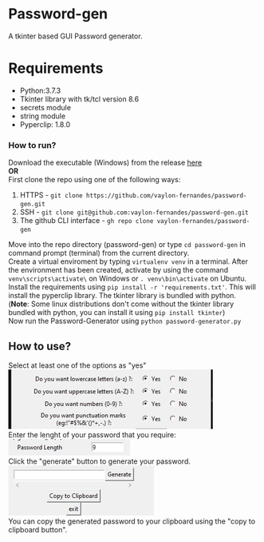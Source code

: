 # Password-gen

A tkinter based GUI Password generator.

# Requirements

- Python:3.7.3<br>
- Tkinter library with tk/tcl version 8.6<br>
- secrets module<br>
- string module<br>
- Pyperclip: 1.8.0

### How to run?

Download the executable (Windows) from the release [here](https://github.com/vaylon-fernandes/password-gen/releases/tag/v1.0.0) <br>
**OR** <br>
First clone the repo using one of the following ways:

1. HTTPS - `git clone https://github.com/vaylon-fernandes/password-gen.git`
2. SSH - `git clone git@github.com:vaylon-fernandes/password-gen.git`
3. The github CLI interface - `gh repo clone vaylon-fernandes/password-gen` <br>

Move into the repo directory (password-gen) or type `cd password-gen` in command prompt (terminal) from the current directory.
<br> Create a virtual enviroment by typing `virtualenv venv` in a terminal. After the environment has been created, activate by using the command `venv\scripts\activate\` on Windows or `. venv\bin\activate` on Ubuntu.<br>
Install the requirements using `pip install -r 'requirements.txt'`. This will install the pyperclip library. The tkinter library is bundled with python.<br>
(**Note**: Some linux distributions don't come without the tkinter library bundled with python, you can install it using `pip install tkinter`)<br>
Now run the Password-Generator using `python password-generator.py` <br>

## How to use?

Select at least one of the options as "yes" <br>
![options](/images/options.jpg "options") <br>
Enter the lenght of your password that you require: <br>
![password length](/images/password_length.jpg "Password Length")<br>
Click the "generate" button to generate your password.<br>
![generate](/images/generate.jpg "generate")<br>
You can copy the generated password to your clipboard using the "copy to clipboard button".
